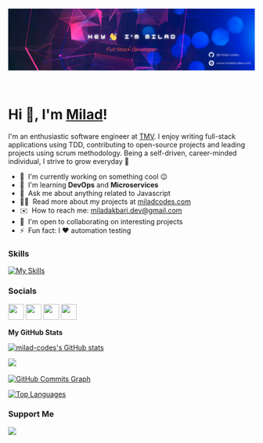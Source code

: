 
![logo](https://github.com/milad-codes/milad-codes/blob/master/Milad-Codes-Github-Banner.png)

&nbsp;
# Hi 👋, I'm [Milad](https://www.miladcodes.com)!


I'm an enthusiastic software engineer at [TMV](https://turkiyemaarif.org/). I enjoy writing full-stack applications using TDD, contributing to open-source projects and leading projects using scrum methodology. Being a self-driven, career-minded individual, I strive to grow everyday 💪
* 🚀 &nbsp;I'm currently working on something cool 😉
* 🧠 &nbsp;I'm learning **DevOps** and **Microservices**
* 💬 &nbsp;Ask me about anything related to Javascript
* 👨‍💻 &nbsp;Read more about my projects at [miladcodes.com](https://www.miladcodes.com/)
* ✉️ &nbsp;How to reach me: [miladakbari.dev@gmail.com](mailto:miladakbari.dev@gmail.com)
* 🤝 &nbsp;I'm open to collaborating on interesting projects
* ⚡ &nbsp;Fun fact: I ❤️ automation testing

### Skills

[![My Skills](https://skillicons.dev/icons?i=js,ts,nodejs,nestjs,prisma,react,electron,redux,webpack,nextjs,vue,tailwind,graphql,redis,mongodb,postgres,mysql,jest,figma,git)](https://skillicons.dev)


### Socials

<p align="left"> <a href="https://www.github.com/milad-codes" target="_blank" rel="noreferrer"><img src="https://raw.githubusercontent.com/danielcranney/readme-generator/main/public/icons/socials/github-dark.svg" width="32" height="32" /></a> <a href="http://www.instagram.com/miladcodes" target="_blank" rel="noreferrer"><img src="https://raw.githubusercontent.com/danielcranney/readme-generator/main/public/icons/socials/instagram.svg" width="32" height="32" /></a> <a href="https://www.linkedin.com/in/miladcodes" target="_blank" rel="noreferrer"><img src="https://raw.githubusercontent.com/danielcranney/readme-generator/main/public/icons/socials/linkedin.svg" width="32" height="32" /></a> <a href="http://www.medium.com/@miladcodes" target="_blank" rel="noreferrer"><img src="https://raw.githubusercontent.com/danielcranney/readme-generator/main/public/icons/socials/medium-dark.svg" width="32" height="32" /></a></p>



<b>My GitHub Stats</b>

<a href="http://www.github.com/milad-codes"><img src="https://github-readme-stats.vercel.app/api?username=milad-codes&show_icons=true&hide=&count_private=true&title_color=0891b2&text_color=ffffff&icon_color=0891b2&bg_color=1c1917&hide_border=true&show_icons=true" alt="milad-codes's GitHub stats" /></a>

<a href="http://www.github.com/milad-codes"><img src="https://github-readme-streak-stats.herokuapp.com/?user=milad-codes&stroke=ffffff&background=1c1917&ring=0891b2&fire=0891b2&currStreakNum=ffffff&currStreakLabel=0891b2&sideNums=ffffff&sideLabels=ffffff&dates=ffffff&hide_border=true" /></a>

<a href="http://www.github.com/milad-codes"><img src="https://activity-graph.herokuapp.com/graph?username=milad-codes&bg_color=1c1917&color=ffffff&line=0891b2&point=ffffff&area_color=1c1917&area=true&hide_border=true&custom_title=GitHub%20Commits%20Graph" alt="GitHub Commits Graph" /></a>

<a href="https://github.com/milad-codes" align="left"><img src="https://github-readme-stats.vercel.app/api/top-langs/?username=milad-codes&langs_count=10&title_color=0891b2&text_color=ffffff&icon_color=0891b2&bg_color=1c1917&hide_border=true&locale=en&custom_title=Top%20%Languages" alt="Top Languages" /></a>

### Support Me

<a href="https://www.buymeacoffee.com/milad.codes"><img src="https://cdn.buymeacoffee.com/buttons/v2/default-yellow.png" width="200" /></a>